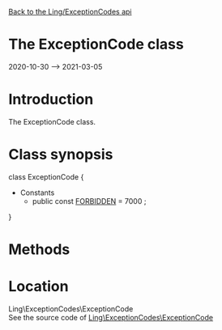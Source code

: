 [Back to the Ling/ExceptionCodes api](https://github.com/lingtalfi/ExceptionCodes/blob/master/doc/api/Ling/ExceptionCodes.md)



The ExceptionCode class
================
2020-10-30 --> 2021-03-05






Introduction
============

The ExceptionCode class.



Class synopsis
==============


class <span class="pl-k">ExceptionCode</span>  {

- Constants
    - public const [FORBIDDEN](#constant-FORBIDDEN) = 7000 ;

}






Methods
==============






Location
=============
Ling\ExceptionCodes\ExceptionCode<br>
See the source code of [Ling\ExceptionCodes\ExceptionCode](https://github.com/lingtalfi/ExceptionCodes/blob/master/ExceptionCode.php)



